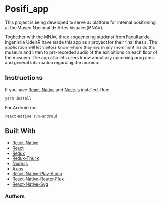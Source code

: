 # Posifi_app


This project is being developed to serve as platform for internal positioning at the Museo Nacional de Artes Visuales(MNAV). 

Toghether with the MNAV, three engeenering studenst from Facultad de Ingenieria UdelaR have made this app as a proyect for their final thesis. The application will let visitors know where they are in any momment inside the museum and listen to pre-recorded audio of the exhibitions on each floor of the musuem. The app also lets users know about any upcoming programs and general information regarding the museum.

## Instructions
If you have [React-Native](https://facebook.github.io/react-native/) and [Node.js](https://nodejs.org/en/) installed. 
Run:
```
yarn install
```
For Android run:
```
react-native run-android
```


## Built With
+ [React-Native](https://facebook.github.io/react-native/)
+ [React](https://reactjs.org/)
+ [Redux](https://redux.js.org/)
+ [Redux-Thunk](https://css-tricks.com/almanac/properties/o/overflow-wrap/)
+ [Node.js](https://nodejs.org/en/)
+ [Axios](https://www.npmjs.com/package/axios)
+ [React-Native-Play-Audio](https://www.npmjs.com/package/react-native-play-audio)
+ [React-Native-Router-Flux](https://github.com/aksonov/react-native-router-flux)
+ [React-Native-Svg](https://github.com/react-native-community/react-native-svg)


### Authors

